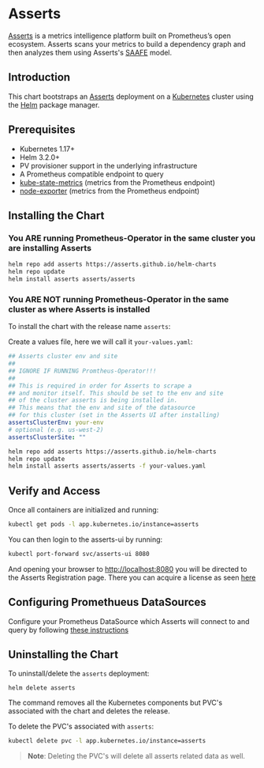 # Asserts

[Asserts](http://www.asserts.ai) is a metrics intelligence platform built on Prometheus’s open ecosystem. Asserts scans your metrics to build a dependency graph and then analyzes them using Asserts's [SAAFE](https://docs.asserts.ai/understanding-saafe-model) model.

## Introduction

This chart bootstraps an [Asserts](https://www.asserts.ai) deployment on a [Kubernetes](https://kubernetes.io) cluster using the [Helm](https://helm.sh) package manager.

## Prerequisites

- Kubernetes 1.17+
- Helm 3.2.0+
- PV provisioner support in the underlying infrastructure
- A Prometheus compatible endpoint to query
- [kube-state-metrics](https://github.com/prometheus-community/helm-charts/tree/main/charts/kube-state-metrics) (metrics from the Prometheus endpoint)
- [node-exporter](https://github.com/prometheus-community/helm-charts/tree/main/charts/prometheus-node-exporter) (metrics from the Prometheus endpoint)

## Installing the Chart

### You ARE running Prometheus-Operator in the same cluster you are installing Asserts

```bash
helm repo add asserts https://asserts.github.io/helm-charts
helm repo update
helm install asserts asserts/asserts
```

### You ARE NOT running Prometheus-Operator in the same cluster as where Asserts is installed

To install the chart with the release name `asserts`:

Create a values file, here we will call it `your-values.yaml`:

```yaml
## Asserts cluster env and site
##
## IGNORE IF RUNNING Promtheus-Operator!!!
##
## This is required in order for Asserts to scrape a
## and monitor itself. This should be set to the env and site
## of the cluster asserts is being installed in.
## This means that the env and site of the datasource
## for this cluster (set in the Asserts UI after installing)
assertsClusterEnv: your-env
# optional (e.g. us-west-2)
assertsClusterSite: ""
```

```bash
helm repo add asserts https://asserts.github.io/helm-charts
helm repo update
helm install asserts asserts/asserts -f your-values.yaml
```

## Verify and Access

Once all containers are initialized and running:

```bash
kubectl get pods -l app.kubernetes.io/instance=asserts
```

You can then login to the asserts-ui by running:

```bash
kubectl port-forward svc/asserts-ui 8080
```

And opening your browser to [http://localhost:8080](http://localhost:8080)
you will be directed to the Asserts Registration page. There you can acquire
a license as seen [here](https://docs.asserts.ai/getting-started/self-hosted/helm-chart#see-the-data)

## Configuring Promethueus DataSources
Configure your Prometheus DataSource which Asserts will connect to
and query by following [these instructions](https://docs.asserts.ai/integrations/data-source/prometheus)

## Uninstalling the Chart

To uninstall/delete the `asserts` deployment:

```console
helm delete asserts
```

The command removes all the Kubernetes components but PVC's associated with the chart and deletes the release.

To delete the PVC's associated with `asserts`:

```bash
kubectl delete pvc -l app.kubernetes.io/instance=asserts
```

> **Note**: Deleting the PVC's will delete all asserts related data as well.


